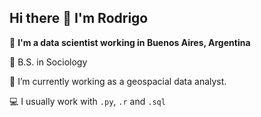 ## Hi there 👋 I'm Rodrigo 

:memo: **I'm a data scientist working in Buenos Aires, Argentina**


:blue_book: B.S. in Sociology

:bus: I’m currently working as a geospacial data analyst.

:computer: I usually work with `.py`, `.r` and `.sql`











<!--
**RodrigotJara/RodrigotJara** is a ✨ _special_ ✨ repository because its `README.md` (this file) appears on your GitHub profile.

Here are some ideas to get you started:

- 🔭 I’m currently working on ...
- 🌱 I’m currently learning ...
- 👯 I’m looking to collaborate on ...
- 🤔 I’m looking for help with ...
- 💬 Ask me about ...
- 📫 How to reach me: ...
- 😄 Pronouns: ...
- ⚡ Fun fact: ...
-->
